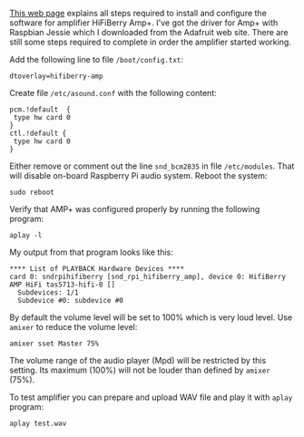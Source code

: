 [This web page](https://www.hifiberry.com/guides/configuring-linux-3-18-x/) explains all steps required to install and configure the software for amplifier HiFiBerry Amp+. I've got the driver for Amp+ with Raspbian Jessie which I downloaded from the Adafruit web site. There are still some steps required to complete in order the amplifier started working.

Add the following line to file ```/boot/config.txt```:
```
dtoverlay=hifiberry-amp
```

Create file ```/etc/asound.conf``` with the following content:
```
pcm.!default  {
 type hw card 0
}
ctl.!default {
 type hw card 0
}
```

Either remove or comment out the line ```snd_bcm2835``` in file ```/etc/modules```. That will disable on-board Raspberry Pi audio system. Reboot the system:
```
sudo reboot
```

Verify that AMP+ was configured properly by running the following program:
```
aplay -l
```
My output from that program looks like this:
```
**** List of PLAYBACK Hardware Devices ****
card 0: sndrpihifiberry [snd_rpi_hifiberry_amp], device 0: HifiBerry AMP HiFi tas5713-hifi-0 []
  Subdevices: 1/1
  Subdevice #0: subdevice #0
```

By default the volume level will be set to 100% which is very loud level. Use ```amixer``` to reduce the volume level:
```
amixer sset Master 75%
```
The volume range of the audio player (Mpd) will be restricted by this setting. Its maximum (100%) will not be louder than defined by ```amixer``` (75%).

To test amplifier you can prepare and upload WAV file and play it with ```aplay``` program:
```
aplay test.wav
```

